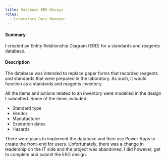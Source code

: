 ```yaml
---
title: Database ERD Design
roles:
  - Laboratory Data Manager
---
```


#### Summary
I created an Entity Relationship Diagram (ERD) for a 
standards and reagents database.

#### Description
The database was intended to replace paper forms that 
recorded reagents and standards that were prepared in 
the laboratory. As such, it would function as a 
standards and reagents inventory.

All the items and actions related to an inventory were modelled 
in the design I submitted. Some of the items included:
- Standard type
- Vendor
- Manufacturer
- Expiration dates
- Hazards

There were plans to implement the database and then use Power 
Apps to create the front-end for users. Unfortunately, there was 
a change in leadership on the IT side and the project was abandoned.
I did however, get to complete and submit the ERD design.